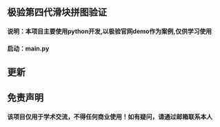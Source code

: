 极验第四代滑块拼图验证
-
#### 说明：本项目主要使用python开发,以极验官网demo作为案例,仅供学习使用
#### 启动：main.py

更新
-


免责声明
-
#### 该项目仅用于学术交流，不得任何商业使用！如有疑问，请通过邮箱联系本人
